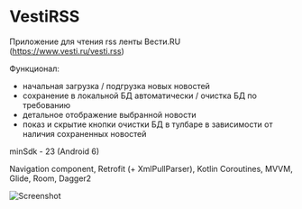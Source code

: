 # VestiRSS

Приложение для чтения rss ленты Вести.RU (https://www.vesti.ru/vesti.rss)

Функционал:
  - начальная загрузка / подгрузка новых новостей
  - сохранение в локальной БД автоматически / очистка БД по требованию
  - детальное отображение выбранной новости
  - показ и скрытие кнопки очистки БД в тулбаре в зависимости от наличия сохраненных новостей
  
minSdk - 23 (Android 6)

Navigation component, Retrofit (+ XmlPullParser), Kotlin Coroutines, MVVM, Glide, Room, Dagger2


![Screenshot](VestiRss3.gif)
